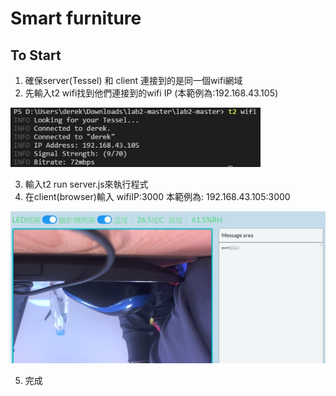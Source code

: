 # Smart furniture

## To Start
1. 確保server(Tessel) 和 client 連接到的是同一個wifi網域
2. 先輸入t2 wifi找到他們連接到的wifi IP (本範例為:192.168.43.105)

<p align="left">
  <img src="public/readme.jpg" width="400"  left="50"/>
</p>

3. 輸入t2 run server.js來執行程式
4. 在client(browser)輸入 wifiIP:3000 本範例為: 192.168.43.105:3000

<p align="left">
  <img src="public/readme2.jpg" width="800"  left="50"/>
</p>

5. 完成
